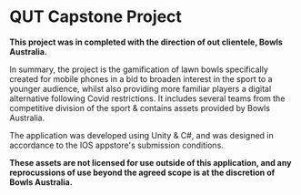 # QUT Capstone Project
**This project was in completed with the direction of out clientele, Bowls Australia.**

In summary, the project is the gamification of lawn bowls specifically created for mobile phones in a bid to broaden interest in the sport to a younger audience, whilst also providing more familiar players a digital alternative following Covid restrictions.
It includes several teams from the competitive division of the sport & contains assets provided by Bowls Australia. 

The application was developed using Unity & C#, and was designed in accordance to the IOS appstore's submission conditions.

**These assets are not licensed for use outside of this application, and any reprocussions of use beyond the agreed scope is at the discretion of Bowls Australia.**
